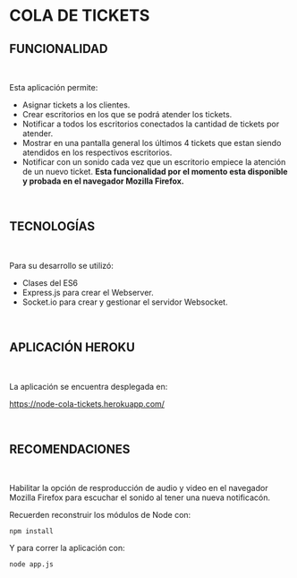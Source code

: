 # COLA DE TICKETS

## **FUNCIONALIDAD**

<br>

Esta aplicación permite:

- Asignar tickets a los clientes.
- Crear escritorios en los que se podrá atender los tickets.
- Notificar a todos los escritorios conectados la cantidad de tickets por atender.
- Mostrar en una pantalla general los últimos 4 tickets que estan siendo atendidos en los respectivos escritorios.
- Notificar con un sonido cada vez que un escritorio empiece la atención de un nuevo ticket. **Esta funcionalidad por el momento esta disponible y probada en el navegador Mozilla Firefox.**

<br>

## **TECNOLOGÍAS**

<br>

Para su desarrollo se utilizó:

- Clases del ES6
- Express.js para crear el Webserver.
- Socket.io para crear y gestionar el servidor Websocket.


<br>

## **APLICACIÓN HEROKU**

<br>

La aplicación se encuentra desplegada en:

https://node-cola-tickets.herokuapp.com/ 

<br>

## **RECOMENDACIONES**

<br>

Habilitar la opción de resproducción de audio y video en el navegador Mozilla Firefox para escuchar el sonido al tener una nueva notificacón.


Recuerden reconstruir los módulos de Node con:
```
npm install 
```
Y para correr la aplicación con:
```
node app.js
```